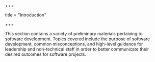 +++

title = "Introduction"

+++

This section contains a variety of preliminary materials pertaining to software development.  Topics covered include the purpose of software development, common misconceptions, and high-level guidance for leadership and non-technical staff in order to better communicate their desired outcomes for software projects.